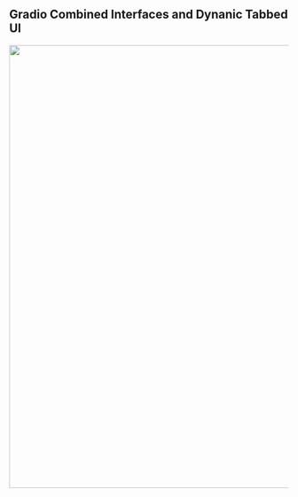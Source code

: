 ## Gradio Combined Interfaces and Dynanic Tabbed UI ##

<div align="center">
  <img src="https://github.com/prodramp/DeepWorks/blob/main/DeveloperProgram/images/gradio-tabs6.png" width="800" />
</div> 
